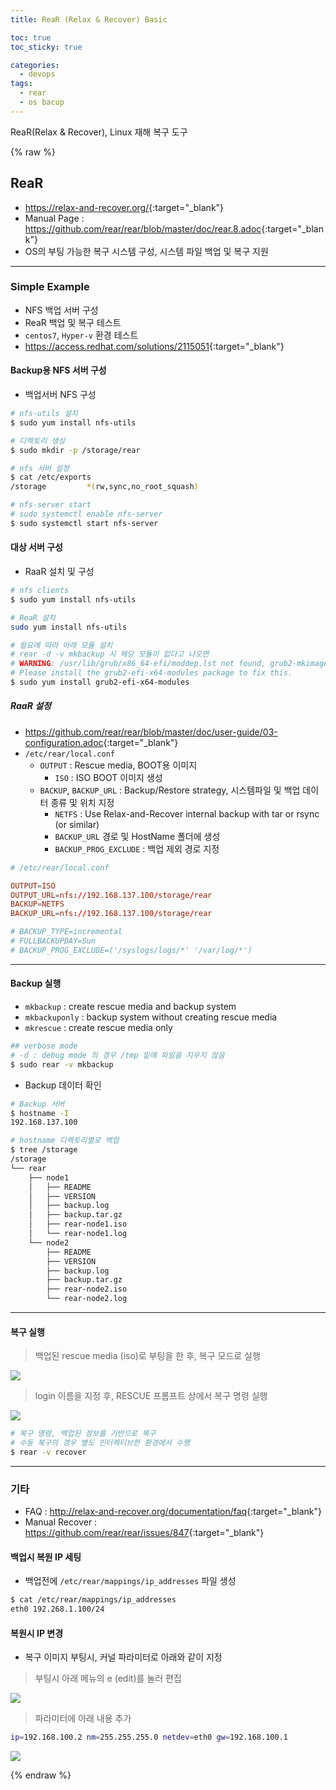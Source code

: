 ```yaml
---
title: ReaR (Relax & Recover) Basic 

toc: true
toc_sticky: true

categories:
  - devops
tags:
  - rear
  - os bacup
---
```


ReaR(Relax & Recover), Linux 재해 복구 도구

{% raw %}

## ReaR
- <https://relax-and-recover.org/>{:target="_blank"}  
- Manual Page : <https://github.com/rear/rear/blob/master/doc/rear.8.adoc>{:target="_blank"}  
- OS의 부팅 가능한 복구 시스템 구성, 시스템 파일 백업 및 복구 지원 

---

### Simple Example
- NFS 백업 서버 구성
- ReaR 백업 및 복구 테스트 
- `centos7`, `Hyper-v` 환경 테스트 
- <https://access.redhat.com/solutions/2115051>{:target="_blank"} 

#### Backup용 NFS 서버 구성 
- 백업서버 NFS 구성 
  
```sh
# nfs-utils 설치 
$ sudo yum install nfs-utils

# 디렉토리 생성 
$ sudo mkdir -p /storage/rear

# nfs 서버 설정 
$ cat /etc/exports
/storage         *(rw,sync,no_root_squash)

# nfs-server start 
# sudo systemctl enable nfs-server
$ sudo systemctl start nfs-server
```

#### 대상 서버 구성 
- RaaR 설치 및 구성 

```sh
# nfs clients 
$ sudo yum install nfs-utils

# ReaR 설치 
sudo yum install nfs-utils

# 필요에 따라 아래 모듈 설치
# rear -d -v mkbackup 시 해당 모듈이 없다고 나오면
# WARNING: /usr/lib/grub/x86_64-efi/moddep.lst not found, grub2-mkimage will likely fail. 
# Please install the grub2-efi-x64-modules package to fix this.
$ sudo yum install grub2-efi-x64-modules
```

##### RaaR 설정 
- <https://github.com/rear/rear/blob/master/doc/user-guide/03-configuration.adoc>{:target="_blank"} 
- `/etc/rear/local.conf`
  - `OUTPUT` : Rescue media, BOOT용 이미지
    - `ISO` : ISO BOOT 이미지 생성 
  - `BACKUP`, `BACKUP_URL` : Backup/Restore strategy, 시스템파일 및 백업 데이터 종류 및 위치 지정 
    - `NETFS` : Use Relax-and-Recover internal backup with tar or rsync (or similar)
    - `BACKUP_URL` 경로 및 HostName 폴더에 생성 
    - `BACKUP_PROG_EXCLUDE` : 백업 제외 경로 지정 

```conf
# /etc/rear/local.conf

OUTPUT=ISO
OUTPUT_URL=nfs://192.168.137.100/storage/rear
BACKUP=NETFS
BACKUP_URL=nfs://192.168.137.100/storage/rear

# BACKUP_TYPE=incremental
# FULLBACKUPDAY=Sun
# BACKUP_PROG_EXCLUDE=('/syslogs/logs/*' '/var/log/*')
```

---

#### Backup 실행
- `mkbackup` : create rescue media and backup system
- `mkbackuponly` : backup system without creating rescue media
- `mkrescue` : create rescue media only

```sh
## verbose mode
# -d : debug mode 의 경우 /tmp 밑에 파일을 지우지 않음
$ sudo rear -v mkbackup
```

- Backup 데이터 확인 

```sh
# Backup 서버
$ hostname -I
192.168.137.100

# hostname 디렉토리별로 백업 
$ tree /storage
/storage
└── rear
    ├── node1
    │   ├── README
    │   ├── VERSION
    │   ├── backup.log
    │   ├── backup.tar.gz
    │   ├── rear-node1.iso
    │   └── rear-node1.log
    └── node2
        ├── README
        ├── VERSION
        ├── backup.log
        ├── backup.tar.gz
        ├── rear-node2.iso
        └── rear-node2.log
```

---

#### 복구 실행

> 백업된 rescue media (iso)로 부팅을 한 후, 복구 모드로 실행 

![](/images/2022-02-08-09-47-08.png)

> login 이름을 지정 후, RESCUE 프롬프트 상에서 복구 명령 실행 

![](/images/2022-02-08-09-59-07.png)

```sh
# 복구 명령, 백업된 정보를 기반으로 복구 
# 수동 복구의 경우 별도 인터렉티브한 환경에서 수행 
$ rear -v recover 
```

---

### 기타 
- FAQ : <http://relax-and-recover.org/documentation/faq>{:target="_blank"}
- Manual Recover : <https://github.com/rear/rear/issues/847>{:target="_blank"}

#### 백업시 복원 IP 세팅
- 백업전에 `/etc/rear/mappings/ip_addresses` 파일 생성

```sh
$ cat /etc/rear/mappings/ip_addresses
eth0 192.268.1.100/24
```

#### 복원시 IP 변경 
- 복구 이미지 부팅시, 커널 파라미터로 아래와 같이 지정 

> 부팅시 아래 메뉴의 e (edit)를 눌러 편집

![](/images/2022-02-09-13-34-20.png)

> 파라미터에 아래 내용 추가

```sh
ip=192.168.100.2 nm=255.255.255.0 netdev=eth0 gw=192.168.100.1
```

![](/images/2022-02-09-13-44-25.png)



{% endraw %}
